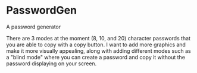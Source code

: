 # PasswordGen
A password generator

There are 3 modes at the moment (8, 10, and 20) character passwords that you are able to copy with a copy button. I want to add more graphics and make it more
visually appealing, along with adding different modes such as a "blind mode" where you can create a password and copy it without the password displaying on
your screen.
